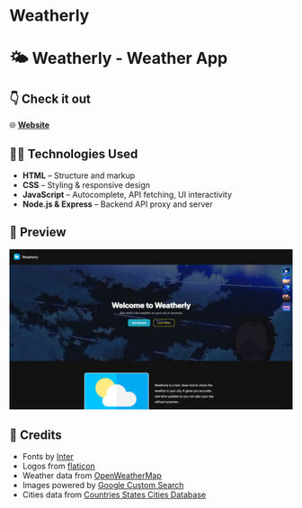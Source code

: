 # Weatherly
# 🌤️ Weatherly - Weather App

## 👇 Check it out

🌐 **[Website](https://weatherly-9d2k.onrender.com/)**

## 🧑‍💻 Technologies Used

- **HTML** – Structure and markup
- **CSS** – Styling & responsive design
- **JavaScript** – Autocomplete, API fetching, UI interactivity
- **Node.js & Express** – Backend API proxy and server

## 📸 Preview

![Weatherly Preview](./imgs/weatherly-preview.png)

## 🙏 Credits

- Fonts by [Inter](https://rsms.me/inter/)  
- Logos from [flaticon](https://flaticon.com/)  
- Weather data from [OpenWeatherMap](https://openweathermap.org/)  
- Images powered by [Google Custom Search](https://developers.google.com/custom-search)  
- Cities data from [Countries States Cities Database](https://github.com/dr5hn/countries-states-cities-database)
